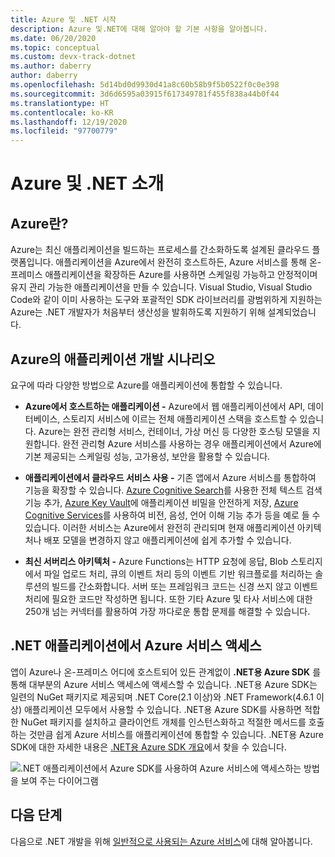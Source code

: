 ```yaml
---
title: Azure 및 .NET 시작
description: Azure 및.NET에 대해 알아야 할 기본 사항을 알아봅니다.
ms.date: 06/20/2020
ms.topic: conceptual
ms.custom: devx-track-dotnet
ms.author: daberry
author: daberry
ms.openlocfilehash: 5d14bd0d9930d41a8c60b58b9f5b0522f0c0e398
ms.sourcegitcommit: 3d6d6595a03915f617349781f455f838a44b0f44
ms.translationtype: HT
ms.contentlocale: ko-KR
ms.lasthandoff: 12/19/2020
ms.locfileid: "97700779"
---
```

# <a name="introduction-to-azure-and-net"></a>Azure 및 .NET 소개

## <a name="what-is-azure"></a>Azure란?

Azure는 최신 애플리케이션을 빌드하는 프로세스를 간소화하도록 설계된 클라우드 플랫폼입니다.  애플리케이션을 Azure에서 완전히 호스트하든, Azure 서비스를 통해 온-프레미스 애플리케이션을 확장하든 Azure를 사용하면 스케일링 가능하고 안정적이며 유지 관리 가능한 애플리케이션을 만들 수 있습니다.  Visual Studio, Visual Studio Code와 같이 이미 사용하는 도구와 포괄적인 SDK 라이브러리를 광범위하게 지원하는 Azure는 .NET 개발자가 처음부터 생산성을 발휘하도록 지원하기 위해 설계되었습니다.

## <a name="application-development-scenarios-on-azure"></a>Azure의 애플리케이션 개발 시나리오

요구에 따라 다양한 방법으로 Azure를 애플리케이션에 통합할 수 있습니다.

- **Azure에서 호스트하는 애플리케이션 -** Azure에서 웹 애플리케이션에서 API, 데이터베이스, 스토리지 서비스에 이르는 전체 애플리케이션 스택을 호스트할 수 있습니다. Azure는 완전 관리형 서비스, 컨테이너, 가상 머신 등 다양한 호스팅 모델을 지원합니다. 완전 관리형 Azure 서비스를 사용하는 경우 애플리케이션에서 Azure에 기본 제공되는 스케일링 성능, 고가용성, 보안을 활용할 수 있습니다.

- **애플리케이션에서 클라우드 서비스 사용 -** 기존 앱에서 Azure 서비스를 통합하여 기능을 확장할 수 있습니다.  [Azure Cognitive Search](/azure/search/search-what-is-azure-search)를 사용한 전체 텍스트 검색 기능 추가, [Azure Key Vault](/azure/key-vault/)에 애플리케이션 비밀을 안전하게 저장, [Azure Cognitive Services](/azure/cognitive-services/)를 사용하여 비전, 음성, 언어 이해 기능 추가 등을 예로 들 수 있습니다.  이러한 서비스는 Azure에서 완전히 관리되며 현재 애플리케이션 아키텍처나 배포 모델을 변경하지 않고 애플리케이션에 쉽게 추가할 수 있습니다.

- **최신 서버리스 아키텍처 -** Azure Functions는 HTTP 요청에 응답, Blob 스토리지에서 파일 업로드 처리, 큐의 이벤트 처리 등의 이벤트 기반 워크플로를 처리하는 솔루션의 빌드를 간소화합니다.  서버 또는 프레임워크 코드는 신경 쓰지 않고 이벤트 처리에 필요한 코드만 작성하면 됩니다.  또한 기타 Azure 및 타사 서비스에 대한 250개 넘는 커넥터를 활용하여 가장 까다로운 통합 문제를 해결할 수 있습니다.

## <a name="access-azure-services-from-net-applications"></a>.NET 애플리케이션에서 Azure 서비스 액세스

앱이 Azure나 온-프레미스 어디에 호스트되어 있든 관계없이 **.NET용 Azure SDK** 를 통해 대부분의 Azure 서비스 액세스에 액세스할 수 있습니다.  .NET용 Azure SDK는 일련의 NuGet 패키지로 제공되며 .NET Core(2.1 이상)와 .NET Framework(4.6.1 이상) 애플리케이션 모두에서 사용할 수 있습니다. .NET용 Azure SDK를 사용하면 적합한 NuGet 패키지를 설치하고 클라이언트 개체를 인스턴스화하고 적절한 메서드를 호출하는 것만큼 쉽게 Azure 서비스를 애플리케이션에 통합할 수 있습니다. .NET용 Azure SDK에 대한 자세한 내용은 [.NET용 Azure SDK 개요](./sdk/azure-sdk-for-dotnet.md)에서 찾을 수 있습니다.

![.NET 애플리케이션에서 Azure SDK를 사용하여 Azure 서비스에 액세스하는 방법을 보여 주는 다이어그램](./media/azure-sdk-for-dotnet-overview.png)

## <a name="next-steps"></a>다음 단계

다음으로 .NET 개발을 위해 [일반적으로 사용되는 Azure 서비스](./key-azure-services.md)에 대해 알아봅니다.
